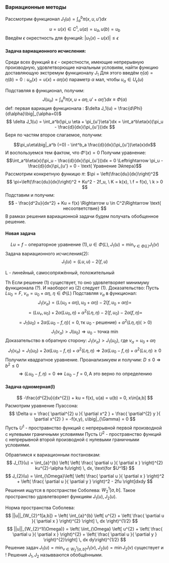 ### Вариационные методы
Рассмотрим функционал $J_1(u) = \int_a^b \pi(x,u,u')dx$
$$
	u=u(x)\in C^1, u(a) = u_a, u(b) = u_b
$$
Введём $\epsilon$ окрестность для функций: $|u_1(x) - u(x)| \le \epsilon$ 

#### Задача вариационного исчисления:
Среди всех функций в $\epsilon$ - окрестности, имеющие непрерывную производную, удовлетворющие начальным условиям, найти функцию доставляющую экстремум функционалу $J_1$
Для этого введём $\eta(a) = \eta(b)=0: u_\alpha(x) = u(x) + \alpha \eta(x)$
параметр $\alpha$ мал, чтобы $u_\alpha \in U_\epsilon(u)$

Подставляя в функционал, получим: $$J(u_\alpha) = \int_a^b \pi(x, u + \alpha \eta, u' + \alpha\eta')dx \equiv \Phi(\alpha)$$def:
	первая вариация функционала : $\delta J_1(u) = \frac{d\Phi}{d\alpha}\big|_{\alpha=0}$
	$$
		\delta J_1(u) = \int_a^b(\pi_u \eta + \pi_{u'}\eta')dx = \int_a^b\eta(x)(\pi_u - \frac{d}{dx}(\pi_{u'}))dx
	$$
Беря по частям второе слагаемое, получим:

$$\pi_u\eta\big|_a^b (=0) - \int^b_a \frac{d}{dx}(\pi_{u'})\eta(x)dx$$
И воспользуемся тем фактом, что $\Phi'(x)=0$
Получим уравнение:
$$\int_a^b\eta(x)(\pi_u - \frac{d}{dx}(\pi_{u'}))dx = 0 \Leftrightarrow \pi_u - \frac{d}{dx}\pi_{u'} = 0 - \text{ Уравнение Эйлера}$$
Рассмотрим конкретную функицю $\pi$: $\pi = \left(\frac{du}{dx}\right)^2$
$$
	\pi=\left(\frac{du}{dx}\right)^2 + Ku^2 - 2f_u, \ K = k(x), \ f = f(x), \ k > 0
$$
Подставим и получим:
$$
	- \frac{d^2u}{dx^2} + Ku = f(x) \Rightarrow u \in C^2\Rightarrow \text{ несоответствие}
$$
В рамках решения вариационной задачи будем получать обобщенное решение.

#### Новая задача
$$
	Lu=f - \text{операторное уравнение (1)}, u \in \Phi(L), J_1(u) = \min_{v\in\Phi(L)}J_1(v) 
$$
Задача вариационного исчисления(2):
$$
	J_1(u) = (Lu, u) - 2(f, u)
$$

L - линейный, самосопряжённый, положительный

Th
	Если решение (1) существует, то оно удовлетворяет минимуму функционала (?).
	И наоборот из (2) следует (1).
	Доказательство:
		Пусть $Lu_0 = F, \ v_\alpha = u_0 + \alpha \eta, \ \eta \in \Phi(L)$
		Подставляя $v_\alpha$ в функционал:
		$$
			J_1(v_\alpha) = (L(u_0+\alpha\eta), u_0+\alpha\eta) - 2(f, u_0+\alpha\eta) = 
		$$
		$$
			=(Lu_v, u_0) + 2 \alpha(Lu_0, \eta) + \alpha^2(L\eta, \eta) - 2(f,u_0) - 2\alpha(f,\eta)=
		$$
		$$
			= J_1(u_0) + 2\alpha(Lu_0-f, \eta) (=0, \text{тк $u_0$ - решение}) + \alpha^2(L\eta,\eta) (>0)
		$$
		$$
			J_1(v_\alpha) > J(u_0) \Rightarrow u_0 - \text{точка min}
		$$
	Доказательство в обратную сторону:
			$J_1(v_\alpha) > J_1(u_0)$, где $v_{\alpha}=u_{0}+\alpha\eta$
				$$
			J_{1}(v_{\alpha})=J_{1}(u_{0})+2\alpha(Lu_{0}-f,\eta) + \alpha^{2}(L\eta,\eta)\Rightarrow 2\alpha(Lu_{0}-f,\eta) + \alpha^{2}(Lu,\eta)\ge 0
			$$
			Получили квадратное уравнение. Проанализикуем и получим: 
				$D\le{0}\Rightarrow b^{2}\le 0$
			$$
		\Rightarrow(Lu_{0}-f,\eta)=0\Leftrightarrow Lu_{0} - f =0 , \text{А это верно по определению}
		$$
#### Задача одномерная(I)
$$
-\frac{d^{2}u}{dx^{2}} + ku = f(x), u(a) = u(b) = 0, x\in[a,b]
$$
Расмотрим уравнение Пуассона:
$$
\Delta u = \frac{ \partial^{2} u }{ \partial x^2 }  + \frac{ \partial^{2} y }{ \partial x^{2} }  = -f(x,y), u\big|_{\Gamma} = 0
$$
Пусть $U^1$ - простравнство функций с непрерывной первой производной с нулевыми граничными условиями
Пусть $U^2$ - простравнство функций с непрерывной второй производной с нулевыми граничными условиями.

Обравтимся к вариационным постановкам:
$$
J_{1}(u) =  \int_{a}^{b} \left( \left( \frac{ \partial u }{ \partial x } \right)^{2} ku^{2}-\alpha fu\right) \, dx, \text{for $U^1$} 
$$
$$
J_{2}(u) = \iint_{\Omega}\left[ \left( \frac{ \partial u }{ \partial x }  \right)^2 + \left( \frac{ \partial u }{ \partial y }  \right)^2 - 2fu \right]dxdy 
$$
Решения ищутся в пространстве Соболева: $W_{2}^1[a,b]$. Такое пространство удовлетворяет функциям $J_{1}(u), J_{2}(u)$.

Норма пространства Соболева:
$$
||u||_{W_{2}^1[a,b]} = \left( \int_{a}^{b} \left[ u^{2} + \left( \frac{ \partial u }{ \partial x }  \right)^{2} \right] \, dx  \right)^{1/2}
$$
$$
||u||_{W_{2}^1(\Omega)} = \left( \iint_{\Omega} \left[ u^{2} + \left( \frac{ \partial u }{ \partial x }  \right)^{2}  + \left( \frac{ \partial u }{ \partial y }  \right)^{2}\right] \, dx  dy\right)^{1/2}
$$
Решение задач $J_{1}(u) = \min_{v\in W_{2}^1 [a,b]}J_{1}(v), J_{2}(u) = \min J_{2}(v)$ существует и !
Решения $J_{1}, J_{2}$ назывваются обобщёнными.